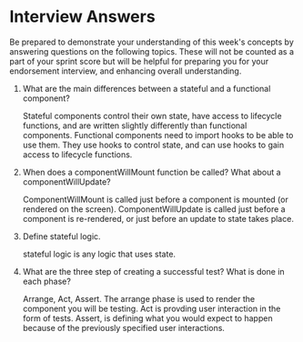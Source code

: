 # Interview Answers
Be prepared to demonstrate your understanding of this week's concepts by answering questions on the following topics. These will not be counted as a part of your sprint score but will be helpful for preparing you for your endorsement interview, and enhancing overall understanding.

1. What are the main differences between a stateful and a functional component?

    Stateful components control their own state, have access to lifecycle functions, and are written slightly differently than functional components.  Functional
    components need to import hooks to be able to use them.  They use hooks to control state, and can use hooks to gain access to lifecycle functions.

2. When does a componentWillMount function be called? What about a componentWillUpdate?

    ComponentWillMount is called just before a component is mounted (or rendered on the screen).  ComponentWillUpdate is called just before a component is re-rendered,
    or just before an update to state takes place.

3. Define stateful logic.

    stateful logic is any logic that uses state.

4. What are the three step of creating a successful test? What is done in each phase?

    Arrange, Act, Assert.  The arrange phase is used to render the component you will be testing.  Act is provding user interaction in the form of tests.  Assert, is defining what you would expect to happen because of the previously specified user interactions.
